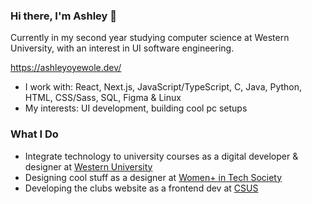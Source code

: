 ### Hi there, I'm Ashley 👋
Currently in my second year studying computer science at Western University, with an interest in UI software engineering.

https://ashleyoyewole.dev/

- I work with: React, Next.js, JavaScript/TypeScript, C, Java, Python, HTML, CSS/Sass, SQL, Figma & Linux
- My interests: UI development, building cool pc setups
### What I Do
- Integrate technology to university courses as a digital developer & designer at [Western University](https://itrc.uwo.ca/)
- Designing cool stuff as a designer at [Women+ in Tech Society](https://www.instagram.com/wits.uwo/)
- Developing the clubs website as a frontend dev at [CSUS](https://www.instagram.com/westerncsus/)

